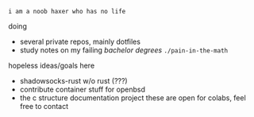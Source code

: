 <!--
**n1x0l4s/n1x0l4s** is a ✨ _special_ ✨ repository because its `README.md` (this file) appears on your GitHub profile.

Here are some ideas to get you started:

- 🔭 I’m currently working on ...
- 🌱 I’m currently learning ...
- 👯 I’m looking to collaborate on ...
- 🤔 I’m looking for help with ...
- 💬 Ask me about ...
- 📫 How to reach me: ...
- 😄 Pronouns: ...
- ⚡ Fun fact: ...
-->

```
i am a noob haxer who has no life
```
doing
- several private repos, mainly dotfiles
- study notes on my failing *bachelor degrees* `./pain-in-the-math`

hopeless ideas/goals here
- shadowsocks-rust w/o rust (???)
- contribute container stuff for openbsd
- the c structure documentation project
these are open for colabs, feel free to contact
